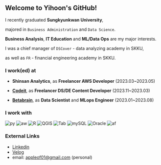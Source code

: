 ## Welcome to Yihoon's GitHub!
I recently graduated **Sungkyunkwan University**,

majored in `Business Administration` and `Data Science`.

**Business Analysis**, **IT Education** and **ML/Data Ops** are my major interests.

I was a chief manager of `DSCover` - data analyzing academy in SKKU,

 as well as `FR` - financial engineering academy in SKKU.

 
### I work(ed) at
- **Shinsan Analytics**, as **Freelancer AWS Developer** (2023.03~2023.05)
  
- **[Codeit](https://www.codeit.kr/)**, as **Freelancer DS/DE Content Developer** (2023.11~2023.03)

- **[Betabrain](https://www.betabrain.co.kr/)**, as **Data Scientist** and **MLops Engineer** (2023.01~2023.08)


### I work with
![py](https://img.shields.io/badge/-Python-F08027)
![aw](https://img.shields.io/badge/-AWS-D07047)
![R](https://img.shields.io/badge/-R-76AADB)
![QGIS](https://img.shields.io/badge/-QGIS-76A32A)
![Tab](https://img.shields.io/badge/-Tableau-468CBB)
![mySQL](https://img.shields.io/badge/-mySQL-124469)
![Oracle](https://img.shields.io/badge/-Oracle-bb1111)
![af](https://img.shields.io/badge/-Airflow-11bbbb)


### External Links
* [Linkedin](https://www.linkedin.com/in/yihoon-j/)
* [Velog](https://velog.io/@appleof01/posts)
* email: appleof01@gmail.com (personal)
